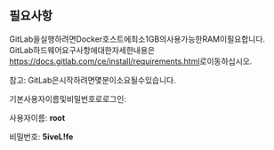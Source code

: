 ## 필요사항 
GitLab을실행하려면Docker호스트에최소1GB의사용가능한RAM이필요합니다. GitLab하드웨어요구사항에대한자세한내용은<a href="https://docs.gitlab.com/ce/install/requirements.html" target="_blank">https://docs.gitlab.com/ce/install/requirements.html</a>로이동하십시오.

참고: GitLab은시작하려면몇분이소요될수있습니다.

기본사용자이름및비밀번호로로그인:

사용자이름: **root**

비밀번호: **5iveL!fe**
